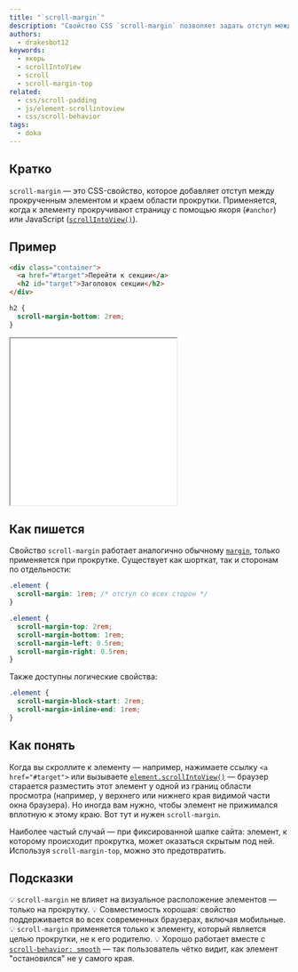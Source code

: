 ```yaml
---
title: "`scroll-margin`"
description: "Свойство CSS `scroll-margin` позволяет задать отступ между краем области прокрутки и элементом, к которому осуществляется прокрутка. Полезно при работе с якорными ссылками и scrollIntoView."
authors:
  - drakesbot12
keywords:
  - якорь
  - scrollIntoView
  - scroll
  - scroll-margin-top
related:
  - css/scroll-padding
  - js/element-scrollintoview
  - css/scroll-behavior
tags:
  - doka
---
```


## Кратко

`scroll-margin` — это CSS-свойство, которое добавляет отступ между прокрученным элементом и краем области прокрутки. Применяется, когда к элементу прокручивают страницу с помощью якоря (`#anchor`) или JavaScript ([`scrollIntoView()`](/js/element-scrollintoview/)).

## Пример

```html
<div class="container">
  <a href="#target">Перейти к секции</a>
  <h2 id="target">Заголовок секции</h2>
</div>
```

```css
h2 {
  scroll-margin-bottom: 2rem;
}
```

<iframe title="Отступ сверху при прокрутке к элементу" src="demos/basic/" height="300"></iframe>

## Как пишется

Свойство `scroll-margin` работает аналогично обычному [`margin`](/css/margin/), только применяется при прокрутке. Существует как шорткат, так и сторонам по отдельности:

```css
.element {
  scroll-margin: 1rem; /* отступ со всех сторон */
}
```

```css
.element {
  scroll-margin-top: 2rem;
  scroll-margin-bottom: 1rem;
  scroll-margin-left: 0.5rem;
  scroll-margin-right: 0.5rem;
}
```

Также доступны логические свойства:

```css
.element {
  scroll-margin-block-start: 2rem;
  scroll-margin-inline-end: 1rem;
}
```

## Как понять

Когда вы скроллите к элементу — например, нажимаете ссылку `<a href="#target">` или вызываете [`element.scrollIntoView()`](/js/element-scrollintoview/) — браузер старается разместить этот элемент у одной из границ области просмотра (например, у верхнего или нижнего края видимой части окна браузера). Но иногда вам нужно, чтобы элемент не прижимался вплотную к этому краю. Вот тут и нужен `scroll-margin`.

Наиболее частый случай — при фиксированной шапке сайта: элемент, к которому происходит прокрутка, может оказаться скрытым под ней. Используя `scroll-margin-top`, можно это предотвратить.

## Подсказки

💡 `scroll-margin` не влияет на визуальное расположение элементов — только на прокрутку.
💡 Совместимость хорошая: свойство поддерживается во всех современных браузерах, включая мобильные.
💡 `scroll-margin` применяется только к элементу, который является целью прокрутки, не к его родителю.
💡 Хорошо работает вместе с [`scroll-behavior: smooth`](/css/scroll-behavior/) — так пользователь чётко видит, как элемент "остановился" не у самого края.
